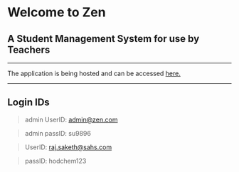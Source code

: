 

# Welcome to Zen 
## A Student Management System for use by Teachers

***

The application is being hosted and can be accessed [here.](https://inf-zen.herokuapp.com/)

***
## Login IDs

 >admin UserID: admin@zen.com

 >admin passID: su9896



> UserID: raj.saketh@sahs.com

> passID: hodchem123
 #